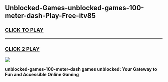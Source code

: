 
## Unblocked-Games-unblocked-games-100-meter-dash-Play-Free-itv85
<h3>
<a href="https://premium76.site?title=unblocked-games-100-meter-dash&ref=09A">CLICK TO PLAY</a></h3>
<hr>

<h3>
<a href="https://premium76.site?title=unblocked-games-100-meter-dash&ref=09A">CLICK 2 PLAY</a>
  
</h3>

<a href="https://premium76.site?title=unblocked-games-100-meter-dash&ref=09A"><img src="https://clearcache.store/games.png"></a>


**unblocked-games-100-meter-dash games unblocked: Your Gateway to Fun and Accessible Online Gaming**
